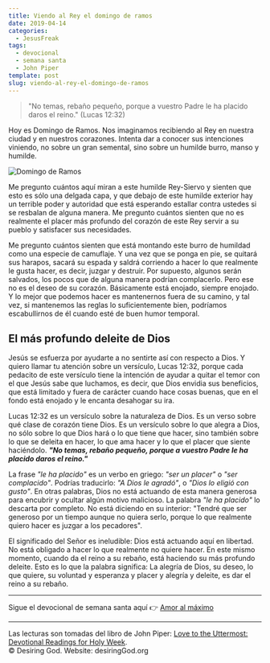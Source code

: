 ```yaml
---
title: Viendo al Rey el domingo de ramos
date: 2019-04-14
categories:
  - JesusFreak
tags:
  - devocional
  - semana santa
  - John Piper
template: post
slug: viendo-al-rey-el-domingo-de-ramos
---
```


> "No temas, rebaño pequeño, porque a vuestro Padre le ha placido daros el reino." (Lucas 12:32)

Hoy es Domingo de Ramos. Nos imaginamos recibiendo al Rey en nuestra ciudad y en nuestros corazones. Intenta dar a conocer sus intenciones viniendo, no sobre un gran semental, sino sobre un humilde burro, manso y humilde.

![Domingo de Ramos](https://i.imgur.com/cpfXrZq.png)

Me pregunto cuántos aquí miran a este humilde Rey-Siervo y sienten que esto es sólo una delgada capa, y que debajo de este humilde exterior hay un terrible poder y autoridad que está esperando estallar contra ustedes si se resbalan de alguna manera. Me pregunto cuántos sienten que no es realmente el placer más profundo del corazón de este Rey servir a su pueblo y satisfacer sus necesidades.

Me pregunto cuántos sienten que está montando este burro de humildad como una especie de camuflaje. Y una vez que se ponga en pie, se quitará sus harapos, sacará su espada y saldrá corriendo a hacer lo que realmente le gusta hacer, es decir, juzgar y destruir. Por supuesto, algunos serán salvados, los pocos que de alguna manera podrían complacerlo. Pero ese no es el deseo de su corazón. Básicamente está enojado, siempre enojado. Y lo mejor que podemos hacer es mantenernos fuera de su camino, y tal vez, si mantenemos las reglas lo suficientemente bien, podríamos escabullirnos de él cuando esté de buen humor temporal.

## El más profundo deleite de Dios

Jesús se esfuerza por ayudarte a no sentirte así con respecto a Dios. Y quiero llamar tu atención sobre un versículo, Lucas 12:32, porque cada pedacito de este versículo tiene la intención de ayudar a quitar el temor con el que Jesús sabe que luchamos, es decir, que Dios envidia sus beneficios, que está limitado y fuera de carácter cuando hace cosas buenas, que en el fondo está enojado y le encanta desahogar su ira.

Lucas 12:32 es un versículo sobre la naturaleza de Dios. Es un verso sobre qué clase de corazón tiene Dios. Es un versículo sobre lo que alegra a Dios, no sólo sobre lo que Dios hará o lo que tiene que hacer, sino también sobre lo que se deleita en hacer, lo que ama hacer y lo que el placer que siente haciéndolo. **_"No temas, rebaño pequeño, porque a vuestro Padre le ha placido daros el reino."_**

La frase _"le ha placido"_ es un verbo en griego: _"ser un placer"_ o _"ser complacido"_. Podrías traducirlo: _"A Dios le agradó"_, o _"Dios lo eligió con gusto"_. En otras palabras, Dios no está actuando de esta manera generosa para encubrir y ocultar algún motivo malicioso. La palabra _"le ha placido"_ lo descarta por completo. No está diciendo en su interior: "Tendré que ser generoso por un tiempo aunque no quiera serlo, porque lo que realmente quiero hacer es juzgar a los pecadores".

El significado del Señor es ineludible: Dios está actuando aquí en libertad. No está obligado a hacer lo que realmente no quiere hacer. En este mismo momento, cuando da el reino a su rebaño, está haciendo su más profundo deleite. Esto es lo que la palabra significa: La alegría de Dios, su deseo, lo que quiere, su voluntad y esperanza y placer y alegría y deleite, es dar el reino a su rebaño.

---

Sigue el devocional de semana santa aquí 👉 [Amor al máximo](/amor-al-maximo)

---

Las lecturas son tomadas del libro de John Piper: [Love to the Uttermost: Devotional Readings for Holy Week](https://www.desiringgod.org/books/love-to-the-uttermost).<br>
© Desiring God. Website: desiringGod.org
